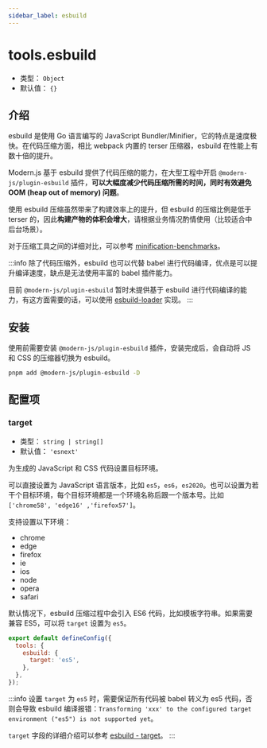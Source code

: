 ```yaml
---
sidebar_label: esbuild
---
```


# tools.esbuild



- 类型： `Object`
- 默认值： `{}`

## 介绍

esbuild 是使用 Go 语言编写的 JavaScript Bundler/Minifier，它的特点是速度极快。在代码压缩方面，相比 webpack 内置的 terser 压缩器，esbuild 在性能上有数十倍的提升。

Modern.js 基于 esbuild 提供了代码压缩的能力，在大型工程中开启 `@modern-js/plugin-esbuild` 插件，**可以大幅度减少代码压缩所需的时间，同时有效避免 OOM (heap out of memory) 问题**。

使用 esbuild 压缩虽然带来了构建效率上的提升，但 esbuild 的压缩比例是低于 terser 的，因此**构建产物的体积会增大**，请根据业务情况酌情使用（比较适合中后台场景）。

对于压缩工具之间的详细对比，可以参考 [minification-benchmarks](https://github.com/privatenumber/minification-benchmarks)。

:::info
除了代码压缩外，esbuild 也可以代替 babel 进行代码编译，优点是可以提升编译速度，缺点是无法使用丰富的 babel 插件能力。

目前 `@modern-js/plugin-esbuild` 暂时未提供基于 esbuild 进行代码编译的能力，有这方面需要的话，可以使用 [esbuild-loader](https://github.com/privatenumber/esbuild-loader) 实现。
:::

## 安装

使用前需要安装 `@modern-js/plugin-esbuild` 插件，安装完成后，会自动将 JS 和 CSS 的压缩器切换为 esbuild。

```bash
pnpm add @modern-js/plugin-esbuild -D
```

## 配置项

### target

- 类型： `string | string[]`
- 默认值： `'esnext'`

为生成的 JavaScript 和 CSS 代码设置目标环境。

可以直接设置为 JavaScript 语言版本，比如 `es5`，`es6`，`es2020`。也可以设置为若干个目标环境，每个目标环境都是一个环境名称后跟一个版本号。比如 `['chrome58', 'edge16' ,'firefox57']`。

支持设置以下环境：

- chrome
- edge
- firefox
- ie
- ios
- node
- opera
- safari

默认情况下，esbuild 压缩过程中会引入 ES6 代码，比如模板字符串。如果需要兼容 ES5，可以将 `target` 设置为 `es5`。

```js title="modern.config.js"
export default defineConfig({
  tools: {
    esbuild: {
      target: 'es5',
    },
  },
});
```

:::info
设置 `target` 为 `es5` 时，需要保证所有代码被 babel 转义为 es5 代码，否则会导致 esbuild 编译报错：`Transforming 'xxx' to the configured target environment ("es5") is not supported yet`。

`target` 字段的详细介绍可以参考 [esbuild - target](https://esbuild.github.io/api/#target)。
:::
